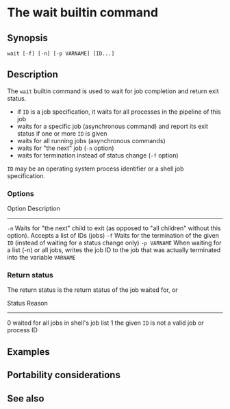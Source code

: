 # The wait builtin command

## Synopsis

    wait [-f] [-n] [-p VARNAME] [ID...]

## Description

The `wait` builtin command is used to wait for job completion and return
exit status.

-   if `ID` is a job specification, it waits for all processes in the
    pipeline of this job
-   waits for a specific job (asynchronous command) and report its exit
    status if one or more `ID` is given
-   waits for all running jobs (asynchronous commands)
-   waits for \"the next\" job (`-n` option)
-   waits for termination instead of status change (`-f` option)

`ID` may be an operating system process identifier or a shell job
specification.

### Options

  Option         Description
  -------------- ---------------------------------------------------------------------------------------------------------------------------------
  `-n`           Waits for \"the next\" child to exit (as opposed to \"all children\" without this option). Accepts a list of IDs (jobs)
  `-f`           Waits for the termination of the given `ID` (instead of waiting for a status change only)
  `-p VARNAME`   When waiting for a list (-n) or all jobs, writes the job ID to the job that was actually terminated into the variable `VARNAME`

### Return status

The return status is the return status of the job waited for, or

  Status   Reason
  -------- -------------------------------------------------
  0        waited for all jobs in shell\'s job list
  1        the given `ID` is not a valid job or process ID

## Examples

## Portability considerations

## See also
